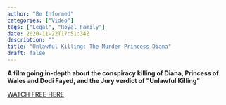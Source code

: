 ```yaml
---
author: "Be Informed"
categories: ["Video"]
tags: ["Legal", "Royal Family"]
date: 2020-11-22T17:51:34Z
description: ""
title: "Unlawful Killing: The Murder Princess Diana"
draft: false
---
```


**A film going in-depth about the conspiracy killing of Diana, Princess of Wales and Dodi Fayed, and the Jury verdict of "Unlawful Killing"**  

[WATCH FREE HERE](https://documentarylovers.com/film/unlawful-killing-murder-princess-diana/)